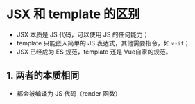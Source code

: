 # JSX 和 template 的区别

- JSX 本质是 JS 代码，可以使用 JS 的任何能力；
- template 只能嵌入简单的 JS 表达式，其他需要指令，如 `v-if`；
- JSX 已经成为 ES 规范，template 还是 Vue自家的规范。

## 1. 两者的本质相同

- 都会被编译为 JS 代码（render 函数）

